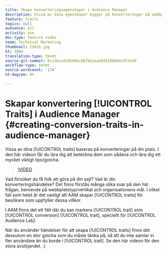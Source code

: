 ```yaml
---
title: Skapa konverteringsegenskaper i Audience Manager
description: Vissa av dina egenskaper bygger på konverteringar på webbplatsen. I den här videon får du lära dig att beteckna dem som sådana och lära dig ett mycket viktigt tips/gotcha.
feature: traits
topics: null
audience: all
activity: use
doc-type: feature video
team: Technical Marketing
thumbnail: 23431.jpg
kt: 1804
translation-type: tm+mt
source-git-commit: 8c13bcad395966cb07bb2aab850108884c8741d9
workflow-type: tm+mt
source-wordcount: '174'
ht-degree: 0%

---
```



# Skapar konvertering [!UICONTROL Traits] i Audience Manager {#creating-conversion-traits-in-audience-manager}

Vissa av dina [!UICONTROL traits] baseras på konverteringar på din plats. I den här videon får du lära dig att beteckna dem som sådana och lära dig ett mycket viktigt tips/gotcha.

>[!VIDEO](https://video.tv.adobe.com/v/23431/?quality=12)

Vad försöker du få folk att göra på din sajt? Vad är din konverteringshändelse? Det finns förstås många olika svar på den här frågan, beroende på webbplatstyp/vertikal och organisationens mål. I vilket fall som helst är det vanligt att AAM skapar [!UICONTROL traits] för besökare som uppfyller dessa villkor.

I AAM finns det ett fält där du kan markera [!UICONTROL trait] som [!UICONTROL conversion] [!UICONTROL trait], speciellt för [!UICONTROL Audience Lab].

När du använder händelser för att skapa [!UICONTROL traits] finns det dessutom en stor gotcha som du måste tänka på, så att du inte samlar in fler användare än du borde i [!UICONTROL trait]. Se den här videon för den stora avslöjandet. :)
